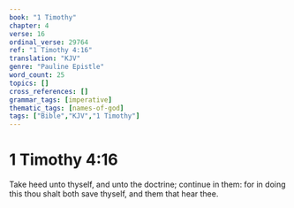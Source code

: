 ```yaml
---
book: "1 Timothy"
chapter: 4
verse: 16
ordinal_verse: 29764
ref: "1 Timothy 4:16"
translation: "KJV"
genre: "Pauline Epistle"
word_count: 25
topics: []
cross_references: []
grammar_tags: [imperative]
thematic_tags: [names-of-god]
tags: ["Bible","KJV","1 Timothy"]
---
```


# 1 Timothy 4:16

Take heed unto thyself, and unto the doctrine; continue in them: for in doing this thou shalt both save thyself, and them that hear thee.
